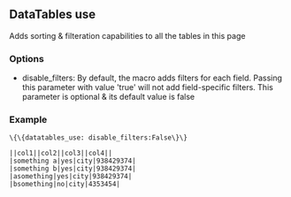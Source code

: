 DataTables use
--------------

Adds sorting & filteration capabilities to all the tables in this page

### Options

-   disable\_filters: By default, the macro adds filters for each field.
    Passing this parameter with value 'true' will not add field-specific
    filters. This parameter is optional & its default value is false

### Example

```
\{\{datatables_use: disable_filters:False\}\}

||col1||col2||col3||col4||
|something a|yes|city|938429374|
|something b|yes|city|938429374|
|asomething|yes|city|938429374|
|bsomething|no|city|4353454|
```

